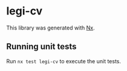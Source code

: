 # legi-cv

This library was generated with [Nx](https://nx.dev).

## Running unit tests

Run `nx test legi-cv` to execute the unit tests.
